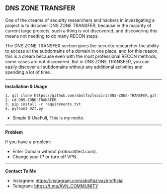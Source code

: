 ## DNS ZONE TRANSFER 

One of the dreams of security researchers and hackers in investigating a project is to discover DNS ZONE TRANSFER, because in the majority of current large projects, such a thing is not discovered, and discovering this means not needing to do many RECON steps.

The DNS ZONE TRANSFER section gives the security researcher the ability to access all the subdomains of a domain in one place, and for this reason, this is a dream because even with the most professional RECON methods, some cases are not discovered. But in DNS ZONE TRANSFER, you can easily discover all subdomains without any additional activities and spending a lot of time.

----

**Installation & Usage**
```
1. git clone https://github.com/abolfazlvaziri/DNS-ZONE-TRANSFER.git
2. cd DNS-ZONE-TRANSFER
3. pip install -r requirements.txt
4. python3 DZT.py
```
- Simple & UseFull, This is my motto.

----

**Problem**

If you have a problem:
- Enter Domain without protocol(test.com).
- Change your IP or turn off VPN.

-----

**Contact To Me**
- Instagram: https://instagram.com/abolfazlvaziriofficial
- Telegram: https://t.me/AVN_COMMUNITY
